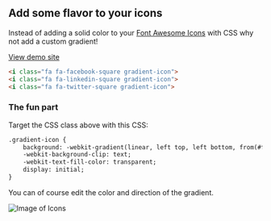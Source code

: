 ## Add some flavor to your icons

Instead of adding a solid color to your [Font Awesome Icons](http://wpandsuch.com/tag/font-awesome/) with CSS why not add a custom gradient!

[View demo site](https://mikeicode.github.io/font-awesome-gradient/) 

```markdown
<i class="fa fa-facebook-square gradient-icon">
<i class="fa fa-linkedin-square gradient-icon">
<i class="fa fa-twitter-square gradient-icon">
```

### The fun part

Target the CSS class above with this CSS:

```markdown
.gradient-icon {
    background: -webkit-gradient(linear, left top, left bottom, from(#ff5db1), to(#ef017c));
    -webkit-background-clip: text;
    -webkit-text-fill-color: transparent;
    display: initial;
}
```
You can of course edit the color and direction of the gradient.

![Image of Icons](http://wpandsuch.com/wp-content/uploads/gradient-icons-css.jpg)

